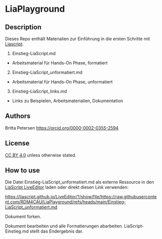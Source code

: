 # LiaPlayground
## Description
Dieses Repo enthält Materialien zur Einführung in die ersten Schritte mit [Liascript](https://liascript.github.io/).

1. Einstieg-LiaScript.md 
- Arbeitsmaterial für Hands-On Phase, formatiert

2. Einstieg-LiaScript_unformatiert.md
- Arbeitsmaterial für Hands-On Phase, unformatiert

3. Einstieg-LiaScript_links.md
- Links zu Beispielen, Arbeitsmaterialien, Dokumentation

## Authors
Britta Petersen
https://orcid.org/0000-0002-0355-2594

## License 
[CC BY 4.0](https://creativecommons.org/licenses/by/4.0/) unless otherwise stated.

## How to use
Die Datei Einstieg-LiaScript_unformatiert.md als externe Ressource in den [LiaScript LiveEditor](https://liascript.github.io/LiveEditor/) laden oder direkt diesen Link verwenden:

https://liascript.github.io/LiveEditor/?/show/file/https://raw.githubusercontent.com/RDM4CAU/LiaPlayground/refs/heads/main/Einstieg-LiaScript_unformatiert.md 

Dokument forken.

Dokument bearbeiten und alle Formatierungen abarbeiten.
LiaScript-Einstieg.md stellt das Endergebnis dar.







 

